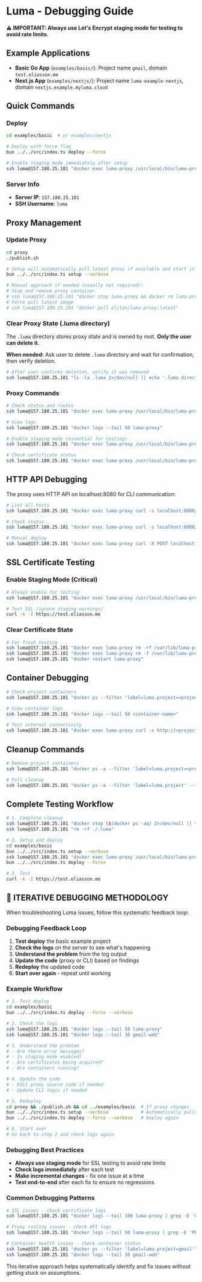 # Luma - Debugging Guide

**⚠️ IMPORTANT: Always use Let's Encrypt staging mode for testing to avoid rate limits.**

## Example Applications

- **Basic Go App** (`examples/basic/`): Project name `gmail`, domain `test.eliasson.me`
- **Next.js App** (`examples/nextjs/`): Project name `luma-example-nextjs`, domain `nextjs.example.myluma.cloud`

## Quick Commands

### Deploy

```bash
cd examples/basic  # or examples/nextjs

# Deploy with force flag
bun ../../src/index.ts deploy --force

# Enable staging mode immediately after setup
ssh luma@157.180.25.101 "docker exec luma-proxy /usr/local/bin/luma-proxy set-staging --enabled true"
```

### Server Info

- **Server IP**: `157.180.25.101`
- **SSH Username**: `luma`

## Proxy Management

### Update Proxy

```bash
cd proxy
./publish.sh

# Setup will automatically pull latest proxy if available and start it
bun ../../src/index.ts setup --verbose

# Manual approach if needed (usually not required):
# Stop and remove proxy container
# ssh luma@157.180.25.101 "docker stop luma-proxy && docker rm luma-proxy"
# Force pull latest image
# ssh luma@157.180.25.101 "docker pull elitan/luma-proxy:latest"
```

### Clear Proxy State (.luma directory)

The `.luma` directory stores proxy state and is owned by root. **Only the user can delete it.**

**When needed:** Ask user to delete `.luma` directory and wait for confirmation, then verify deletion.

```bash
# After user confirms deletion, verify it was removed
ssh luma@157.180.25.101 "ls -la .luma 2>/dev/null || echo '.luma directory not found (successfully deleted)'"
```

### Proxy Commands

```bash
# Check status and routes
ssh luma@157.180.25.101 "docker exec luma-proxy /usr/local/bin/luma-proxy list"

# View logs
ssh luma@157.180.25.101 "docker logs --tail 50 luma-proxy"

# Enable staging mode (essential for testing)
ssh luma@157.180.25.101 "docker exec luma-proxy /usr/local/bin/luma-proxy set-staging --enabled true"

# Check certificate status
ssh luma@157.180.25.101 "docker exec luma-proxy /usr/local/bin/luma-proxy cert-status"
```

## HTTP API Debugging

The proxy uses HTTP API on localhost:8080 for CLI communication:

```bash
# List all hosts
ssh luma@157.180.25.101 "docker exec luma-proxy curl -s localhost:8080/api/hosts"

# Check status
ssh luma@157.180.25.101 "docker exec luma-proxy curl -s localhost:8080/api/status"

# Manual deploy
ssh luma@157.180.25.101 "docker exec luma-proxy curl -X POST localhost:8080/api/deploy -H 'Content-Type: application/json' -d '{\"host\":\"test.com\",\"target\":\"app:3000\",\"project\":\"test\",\"ssl\":true}'"
```

## SSL Certificate Testing

### Enable Staging Mode (Critical)

```bash
# Always enable for testing
ssh luma@157.180.25.101 "docker exec luma-proxy /usr/local/bin/luma-proxy set-staging --enabled true"

# Test SSL (ignore staging warnings)
curl -k -I https://test.eliasson.me
```

### Clear Certificate State

```bash
# For fresh testing
ssh luma@157.180.25.101 "docker exec luma-proxy rm -rf /var/lib/luma-proxy/certs/*"
ssh luma@157.180.25.101 "docker exec luma-proxy rm -f /var/lib/luma-proxy/state.json"
ssh luma@157.180.25.101 "docker restart luma-proxy"
```

## Container Debugging

```bash
# Check project containers
ssh luma@157.180.25.101 "docker ps --filter 'label=luma.project=<project-name>'"

# View container logs
ssh luma@157.180.25.101 "docker logs --tail 50 <container-name>"

# Test internal connectivity
ssh luma@157.180.25.101 "docker exec luma-proxy curl -s http://<project-name>-web:3000/"
```

## Cleanup Commands

```bash
# Remove project containers
ssh luma@157.180.25.101 "docker ps -a --filter 'label=luma.project=<project-name>' --format '{{.Names}}' | xargs docker rm -f"

# Full cleanup
ssh luma@157.180.25.101 "docker ps -a --filter 'label=luma.project' --format '{{.Names}}' | xargs docker rm -f"
```

## Complete Testing Workflow

```bash
# 1. Complete cleanup
ssh luma@157.180.25.101 "docker stop \$(docker ps -aq) 2>/dev/null || true && docker rm \$(docker ps -aq) 2>/dev/null || true && docker system prune -af --volumes"
ssh luma@157.180.25.101 "rm -rf ./.luma"

# 2. Setup and deploy
cd examples/basic
bun ../../src/index.ts setup --verbose
ssh luma@157.180.25.101 "docker exec luma-proxy /usr/local/bin/luma-proxy set-staging --enabled true"
bun ../../src/index.ts deploy --force

# 3. Test
curl -k -I https://test.eliasson.me
```

## 🔄 **ITERATIVE DEBUGGING METHODOLOGY**

When troubleshooting Luma issues, follow this systematic feedback loop:

### Debugging Feedback Loop

1. **Test deploy** the basic example project
2. **Check the logs** on the server to see what's happening
3. **Understand the problem** from the log output
4. **Update the code** (proxy or CLI) based on findings
5. **Redeploy** the updated code
6. **Start over again** - repeat until working

### Example Workflow

```bash
# 1. Test deploy
cd examples/basic
bun ../../src/index.ts deploy --force --verbose

# 2. Check the logs
ssh luma@157.180.25.101 "docker logs --tail 50 luma-proxy"
ssh luma@157.180.25.101 "docker logs --tail 30 gmail-web"

# 3. Understand the problem
# - Are there error messages?
# - Is staging mode enabled?
# - Are certificates being acquired?
# - Are containers running?

# 4. Update the code
# - Edit proxy source code if needed
# - Update CLI logic if needed

# 5. Redeploy
cd proxy && ./publish.sh && cd ../examples/basic  # If proxy changes
bun ../../src/index.ts setup --verbose            # Automatically pulls updated proxy and starts it
bun ../../src/index.ts deploy --force --verbose   # Deploy again

# 6. Start over
# Go back to step 2 and check logs again
```

### Debugging Best Practices

- **Always use staging mode** for SSL testing to avoid rate limits
- **Check logs immediately** after each test
- **Make incremental changes** - fix one issue at a time
- **Test end-to-end** after each fix to ensure no regressions

### Common Debugging Patterns

```bash
# SSL issues - check certificate logs
ssh luma@157.180.25.101 "docker logs --tail 100 luma-proxy | grep -E 'CERT|ACME|SSL'"

# Proxy routing issues - check API logs
ssh luma@157.180.25.101 "docker logs --tail 50 luma-proxy | grep -E 'PROXY|API'"

# Container health issues - check container status
ssh luma@157.180.25.101 "docker ps --filter 'label=luma.project=gmail'"
ssh luma@157.180.25.101 "docker logs --tail 30 gmail-web"
```

This iterative approach helps systematically identify and fix issues without getting stuck on assumptions.
